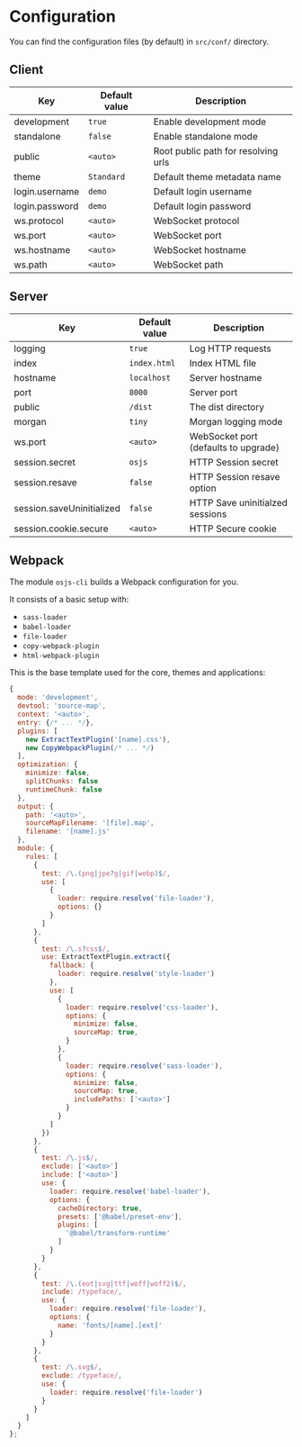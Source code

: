 # Configuration

You can find the configuration files (by default) in `src/conf/` directory.

## Client

| Key             | Default value | Description                                              |
| --------------- | ------------- | -------------------------------------------------------- |
| development     | `true`        | Enable development mode                                  |
| standalone      | `false`       | Enable standalone mode                                   |
| public          | `<auto>`      | Root public path for resolving urls                      |
| theme           | `Standard`    | Default theme metadata name                              |
| login.username  | `demo`        | Default login username                                   |
| login.password  | `demo`        | Default login password                                   |
| ws.protocol     | `<auto>`      | WebSocket protocol                                       |
| ws.port         | `<auto>`      | WebSocket port                                           |
| ws.hostname     | `<auto>`      | WebSocket hostname                                       |
| ws.path         | `<auto>`      | WebSocket path                                           |

## Server

| Key                         | Default value | Description                                             |
| --------------------------- | ------------- | ------------------------------------------------------- |
| logging                     | `true`        | Log HTTP requests                                       |
| index                       | `index.html`  | Index HTML file                                         |
| hostname                    | `localhost`   | Server hostname                                         |
| port                        | `8000`        | Server port                                             |
| public                      | `/dist`       | The dist directory                                      |
| morgan                      | `tiny`        | Morgan logging mode                                     |
| ws.port                     | `<auto>`      | WebSocket port (defaults to upgrade)                    |
| session.secret              | `osjs`        | HTTP Session secret                                     |
| session.resave              | `false`       | HTTP Session resave option                              |
| session.saveUninitialized   | `false`       | HTTP Save uninitialzed sessions                         |
| session.cookie.secure       | `<auto>`      | HTTP Secure cookie                                      |

## Webpack

The module `osjs-cli` builds a Webpack configuration for you.

It consists of a basic setup with:

* `sass-loader`
* `babel-loader`
* `file-loader`
* `copy-webpack-plugin`
* `html-webpack-plugin`

This is the base template used for the core, themes and applications:

```javascript
{
  mode: 'development',
  devtool: 'source-map',
  context: '<auto>',
  entry: {/* ... */},
  plugins: [
    new ExtractTextPlugin('[name].css'),
    new CopyWebpackPlugin(/* ... */)
  ],
  optimization: {
    minimize: false,
    splitChunks: false
    runtimeChunk: false
  },
  output: {
    path: '<auto>',
    sourceMapFilename: '[file].map',
    filename: '[name].js'
  },
  module: {
    rules: [
      {
        test: /\.(png|jpe?g|gif|webp)$/,
        use: [
          {
            loader: require.resolve('file-loader'),
            options: {}
          }
        ]
      },
      {
        test: /\.s?css$/,
        use: ExtractTextPlugin.extract({
          fallback: {
            loader: require.resolve('style-loader')
          },
          use: [
            {
              loader: require.resolve('css-loader'),
              options: {
                minimize: false,
                sourceMap: true,
              }
            },
            {
              loader: require.resolve('sass-loader'),
              options: {
                minimize: false,
                sourceMap: true,
                includePaths: ['<auto>']
              }
            }
          ]
        })
      },
      {
        test: /\.js$/,
        exclude: ['<auto>']
        include: ['<auto>']
        use: {
          loader: require.resolve('babel-loader'),
          options: {
            cacheDirectory: true,
            presets: ['@babel/preset-env'],
            plugins: [
              '@babel/transform-runtime'
            ]
          }
        }
      },
      {
        test: /\.(eot|svg|ttf|woff|woff2)$/,
        include: /typeface/,
        use: {
          loader: require.resolve('file-loader'),
          options: {
            name: 'fonts/[name].[ext]'
          }
        }
      },
      {
        test: /\.svg$/,
        exclude: /typeface/,
        use: {
          loader: require.resolve('file-loader')
        }
      }
    ]
  }
};
```
